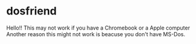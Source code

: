 # dosfriend
Hello!!
This may not work if you have a Chromebook or a Apple computer
Another reason this might not work is beacuse you don't have MS-Dos.
